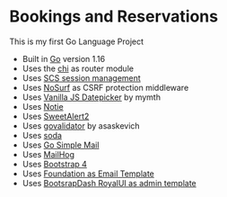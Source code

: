 # Bookings and Reservations

This is my first Go Language Project

- Built in [Go](https://golang.org/) version 1.16
- Uses the [chi](https://github.com/go-chi/chi) as router module
- Uses [SCS session management](https://github.com/alexedwards/scs)
- Uses [NoSurf](https://github.com/justinas/nosurf) as CSRF protection middleware
- Uses [Vanilla JS Datepicker](https://mymth.github.io/vanillajs-datepicke) by mymth
- Uses [Notie](https://jaredreich.com/notie/)
- Uses [SweetAlert2](https://sweetalert2.github.io/)
- Uses [govalidator](https://github.com/asaskevich/govalidator) by asaskevich
- Uses [soda](https://gobuffalo.io/en/docs/db/getting-started/)
- Uses [Go Simple Mail](https://github.com/xhit/go-simple-mail)
- Uses [MailHog](https://github.com/mailhog/MailHog)
- Uses [Bootstrap 4](https://getbootstrap.com/docs/4.0/getting-started/introduction/)
- Uses [Foundation as Email Template](https://get.foundation/emails.html)
- Uses [BootsrapDash RoyalUI as admin template](https://github.com/BootstrapDash/RoyalUI-Free-Bootstrap-Admin-Template)
